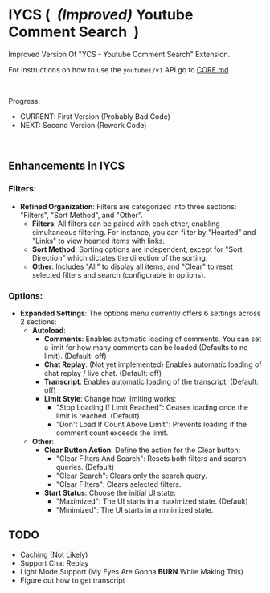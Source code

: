 # IYCS (&nbsp; *(Improved)* Youtube Comment Search &nbsp;)
Improved Version Of "YCS - Youtube Comment Search" Extension.

For instructions on how to use the `youtubei/v1` API go to [CORE.md](https://github.com/StellarSt0rm/IYCS/blob/main/CORE.md)

<br>

Progress:

- CURRENT: First Version (Probably Bad Code)
- NEXT: Second Version (Rework Code)

<br>

## Enhancements in IYCS

### Filters:
- **Refined Organization**: Filters are categorized into three sections: "Filters", "Sort Method", and "Other".
  - **Filters**: All filters can be paired with each other, enabling simultaneous filtering. For instance, you can filter by "Hearted" and "Links" to view hearted items with links.
  - **Sort Method**: Sorting options are independent, except for "Sort Direction" which dictates the direction of the sorting.
  - **Other**: Includes "All" to display all items, and "Clear" to reset selected filters and search (configurable in options).

### Options:
- **Expanded Settings**: The options menu currently offers 6 settings across 2 sections:
  - **Autoload**:
    - **Comments**: Enables automatic loading of comments. You can set a limit for how many comments can be loaded (Defaults to no limit). (Default: off)
    - **Chat Replay**: (Not yet implemented) Enables automatic loading of chat replay / live chat. (Default: off)
    - **Transcript**: Enables automatic loading of the transcript. (Default: off)
    - **Limit Style**: Change how limiting works:
      - "Stop Loading If Limit Reached": Ceases loading once the limit is reached. (Default)
      - "Don't Load If Count Above Limit": Prevents loading if the comment count exceeds the limit.
  - **Other**:
    - **Clear Button Action**: Define the action for the Clear button:
      - "Clear Filters And Search": Resets both filters and search queries. (Default)
      - "Clear Search": Clears only the search query.
      - "Clear Filters": Clears selected filters.
    - **Start Status**: Choose the initial UI state:
      - "Maximized": The UI starts in a maximized state. (Default)
      - "Minimized": The UI starts in a minimized state.

## TODO
- Caching (Not Likely)
- Support Chat Replay
- Light Mode Support (My Eyes Are Gonna **BURN** While Making This)
- Figure out how to get transcript
